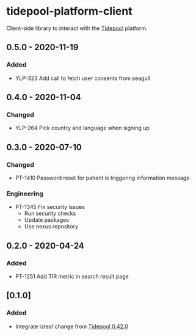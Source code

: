 # tidepool-platform-client
Client-side library to interact with the [Tidepool](http://tidepool.org/) platform.

## 0.5.0 - 2020-11-19
###  Added
- YLP-323 Add call to fetch user consents from seagull

## 0.4.0 - 2020-11-04
### Changed
- YLP-264 Pick country and language when signing up

## 0.3.0 - 2020-07-10
###  Changed
- PT-1410 Password reset for patient is triggering information message
### Engineering
- PT-1345 Fix security issues
  - Run security checks
  - Update packages
  - Use nexus repository

## 0.2.0 - 2020-04-24
###  Added
- PT-1251 Add TIR metric in search result page

## [0.1.0]
###  Added
- Integrate latest change from [Tidepool 0.42.0](https://github.com/tidepool-org/platform-client/releases/tag/v0.42.0)
